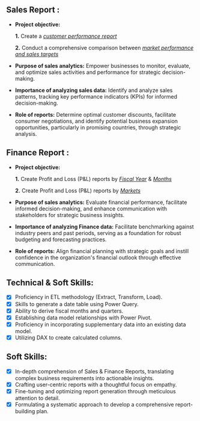 ## Sales Report :


- **Project objective:** 

    **1.** Create a _[customer performance report](https://github.com/KirandeepMarala/Excel-Sales_Analysis/blob/main/Customer%20Performance%20Report.pdf)_

    **2.** Conduct a comprehensive comparison between _[market performance and sales targets](https://github.com/KirandeepMarala/Excel-Sales_Analysis/blob/main/Customer%20Performance%20Report.pdf)_

- **Purpose of sales analytics:** Empower businesses to monitor, evaluate, and optimize sales activities and performance for strategic decision-making.

- **Importance of analyzing sales data:** Identify and analyze sales patterns, tracking key performance indicators (KPIs) for informed decision-making.

- **Role of reports:** Determine optimal customer discounts, facilitate consumer negotiations, and identify potential business expansion opportunities, particularly in promising countries, through strategic analysis.


## Finance Report :

- **Project objective:** 

    **1.** Create Profit and Loss (P&L) reports by _[Fiscal Year](https://github.com/KirandeepMarala/Excel-Sales_Analysis/blob/main/P%26L%20Statement%20by%20Fiscal%20Year.pdf)_ & _[Months](https://github.com/KirandeepMarala/Excel-Sales_Analysis/blob/main/P%26L%20Statement%20by%20Months.pdf)_ 

   **2.** Create Profit and Loss (P&L) reports by _[Markets](https://github.com/KirandeepMarala/Excel-Sales_Analysis/blob/main/P%26L%20Statement%20by%20Markets.pdf)_

- **Purpose of sales analytics:** Evaluate financial performance, facilitate informed decision-making, and enhance communication with stakeholders for strategic business insights.

- **Importance of analyzing Finance data:** Facilitate benchmarking against industry peers and past periods, serving as a foundation for robust budgeting and forecasting practices.

- **Role of reports:** Align financial planning with strategic goals and instill confidence in the organization's financial outlook through effective communication.


## Technical & Soft Skills:
- [x]	Proficiency in ETL methodology (Extract, Transform, Load).
- [x]	Skills to generate a date table using Power Query.
- [x]	Ability to derive fiscal months and quarters.
- [x]	Establishing data model relationships with Power Pivot.
- [x]	Proficiency in incorporating supplementary data into an existing data model.
- [x]	Utilizing DAX to create calculated columns.

## Soft Skills:
- [x]	In-depth comprehension of Sales & Finance Reports, translating complex business requirements into actionable insights.
- [x]	Crafting user-centric reports with a thoughtful focus on empathy.
- [x]	Fine-tuning and optimizing report generation through meticulous attention to detail.
- [x]	Formulating a systematic approach to develop a comprehensive report-building plan.
